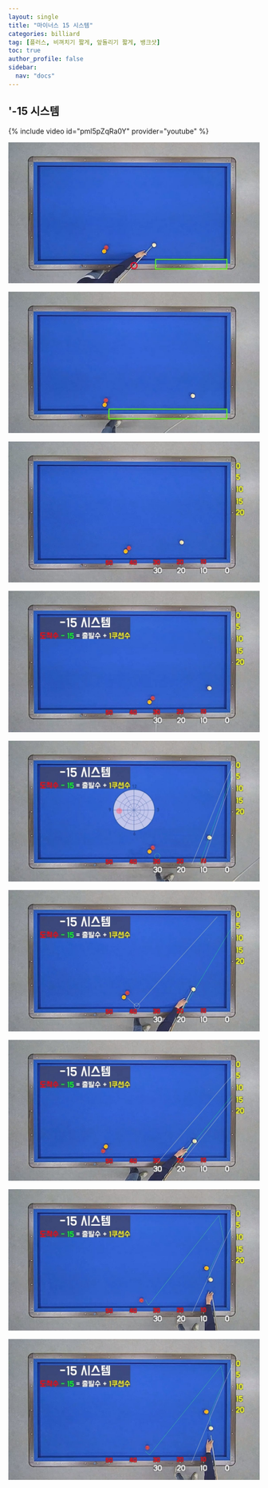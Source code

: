 ```yaml
---
layout: single
title: "마이너스 15 시스템"
categories: billiard
tag: [플러스, 비껴치기 짧게, 앞돌리기 짧게, 뱅크샷] 
toc: true
author_profile: false
sidebar:
  nav: "docs"
---
```


## '-15 시스템

{% include video id="pml5pZqRa0Y" provider="youtube" %}

[![마이너스 15 시스템](/images/-15%20%EC%8B%9C%EC%8A%A4%ED%85%9C_0.png)](/images/-15%20%EC%8B%9C%EC%8A%A4%ED%85%9C_0.png)

[![마이너스 15 시스템 1](/images/-15%20%EC%8B%9C%EC%8A%A4%ED%85%9C_1.png)](/images/-15%20%EC%8B%9C%EC%8A%A4%ED%85%9C_1.png)

[![마이너스 15 시스템 2](/images/-15%20%EC%8B%9C%EC%8A%A4%ED%85%9C_2.png)](/images/-15%20%EC%8B%9C%EC%8A%A4%ED%85%9C_2.png)

[![마이너스 15 시스템 3](/images/-15%20%EC%8B%9C%EC%8A%A4%ED%85%9C_3.png)](/images/-15%20%EC%8B%9C%EC%8A%A4%ED%85%9C_3.png)

[![마이너스 15 시스템 4](/images/-15%20%EC%8B%9C%EC%8A%A4%ED%85%9C_4.png)](/images/-15%20%EC%8B%9C%EC%8A%A4%ED%85%9C_4.png)

[![마이너스 15 시스템 5](/images/-15%20%EC%8B%9C%EC%8A%A4%ED%85%9C_5.png)](/images/-15%20%EC%8B%9C%EC%8A%A4%ED%85%9C_5.png)

[![마이너스 15 시스템 6](/images/-15%20%EC%8B%9C%EC%8A%A4%ED%85%9C_6.png)](/images/-15%20%EC%8B%9C%EC%8A%A4%ED%85%9C_6.png)

[![마이너스 15 시스템 7](/images/-15%20%EC%8B%9C%EC%8A%A4%ED%85%9C_7.png)](/images/-15%20%EC%8B%9C%EC%8A%A4%ED%85%9C_7.png)

[![마이너스 15 시스템 8](/images/-15%20%EC%8B%9C%EC%8A%A4%ED%85%9C_8.png)](/images/-15%20%EC%8B%9C%EC%8A%A4%ED%85%9C_8.png)
